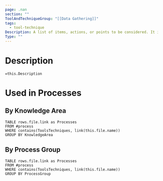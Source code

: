 ```yaml
---
page: .nan
section: ""
ToolAndTechniqueGroup: "[[Data Gathering]]"
tags:
  - tool-technique
Description: A list of items, actions, or points to be considered. It is often used as a reminder. Risk checklists are developed based on historical information and knowledge that has been accumulated from similar projects and from other sources of information. They are an effective way to capture lessons learned from similar completed projects, listing specific individual project risks that have occurred previously and that may be relevant to this project. The organization may maintain a risk checklist based on its own completed projects or may use generic risk checklists from the industry. While a checklist may be quick and simple to use, it is impossible to build an exhaustive one, and care should be taken to ensure the checklist is not used to avoid the effort of proper risk identification. The project team should also explore items that do not appear on the checklist. Additionally, the checklist should be reviewed from time to time to update new information as well as remove or archive obsolete information.
Type: ""
---
```

# Description
`=this.Description`
# Used in Processes
## By Knowledge Area
```dataview
TABLE rows.file.link as Processes
FROM #process 
WHERE contains(ToolsTechniques, link(this.file.name))
GROUP BY KnowledgeArea
```
## By Process Group
```dataview
TABLE rows.file.link as Processes
FROM #process 
WHERE contains(ToolsTechniques, link(this.file.name))
GROUP BY ProcessGroup
```

